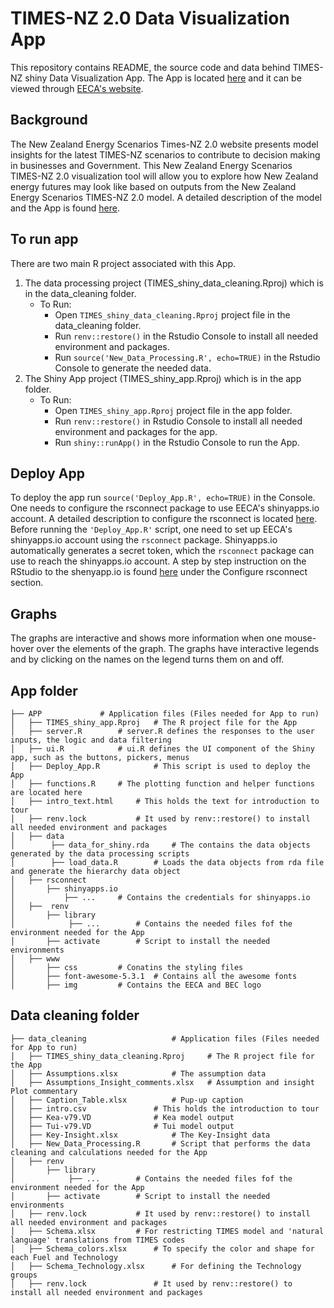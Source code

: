 # TIMES-NZ 2.0 Data Visualization App
This repository contains README, the source code and data behind TIMES-NZ shiny Data Visualization App. The App is located [here](https://eeca-nz.shinyapps.io/TIMES_V2/) and it can be viewed through [EECA's website](http://www.eeca.govt.nz/TIMES-NZ). 

## Background
The New Zealand Energy Scenarios Times-NZ 2.0 website presents model insights for the latest TIMES-NZ scenarios to contribute to decision making in businesses and Government. This New Zealand Energy Scenarios TIMES-NZ 2.0 visualization tool will allow you to explore how New Zealand energy futures may look like based on outputs from the New Zealand Energy Scenarios TIMES-NZ 2.0 model. A detailed description of the  model and the App is found [here](https://www.eeca.govt.nz/New-Zealand-Energy-Scenarios-TIMES-NZ-2.pdf).
 
## To run app
There are two main R project associated with this App. 
1. The data processing project (TIMES_shiny_data_cleaning.Rproj) which is in the data_cleaning folder. 
	- To Run:
		- Open `TIMES_shiny_data_cleaning.Rproj` project file in the data_cleaning folder.
		- Run `renv::restore()` in the Rstudio Console to install all needed environment and packages.
		- Run `source('New_Data_Processing.R', echo=TRUE)` in the Rstudio Console to generate the needed data.
2. The Shiny App project (TIMES_shiny_app.Rproj) which is in the app folder.
	- To Run:
		- Open `TIMES_shiny_app.Rproj` project file in the app folder. 
		- Run `renv::restore()` in Rstudio Console to install all needed environment and packages for the app. 
		- Run `shiny::runApp()` in the Rstudio Console to run the App.

## Deploy App
To deploy the app run `source('Deploy_App.R', echo=TRUE)` in the Console. One needs to configure the rsconnect package to use EECA's shinyapps.io account. A detailed description to configure the rsconnect is located [here](https://shiny.rstudio.com/articles/shinyapps.html). Before running the `'Deploy_App.R'` script, one need to set up EECA's shinyapps.io account  using the `rsconnect` package. Shinyapps.io automatically generates a secret token, which the `rsconnect` package can use to reach the shinyapps.io account. A step by step instruction on the RStudio to the shenyapp.io is found [here](https://shiny.rstudio.com/articles/shinyapps.html) under the Configure rsconnect section. 
		

## Graphs

The graphs are interactive and shows more information when one mouse-hover over the elements of the graph. The graphs have interactive legends and by clicking on the names on the legend turns them on and off.



## App folder

    ├── APP				# Application files (Files needed for App to run)
    │   ├── TIMES_shiny_app.Rproj 	# The R project file for the App
    │   ├── server.R		# server.R defines the responses to the user inputs, the logic and data filtering
    │   ├── ui.R 			# ui.R defines the UI component of the Shiny app, such as the buttons, pickers, menus
    │   ├── Deploy_App.R        	# This script is used to deploy the App
    │   ├── functions.R		# The plotting function and helper functions are located here
    │   ├── intro_text.html		# This holds the text for introduction to tour
    │   ├── renv.lock   		# It used by renv::restore() to install all needed environment and packages
    │   ├── data
    │	     ├── data_for_shiny.rda  	# The contains the data objects generated by the data processing scripts
    │	     ├── load_data.R		# Loads the data objects from rda file and generate the hierarchy data object 
    │   ├── rsconnect
    │		├── shinyapps.io
    │			├── ... 	# Contains the credentials for shinyapps.io 
    │   ├──  renv
    │		├── library
    │		     ├── ...		# Contains the needed files fof the environment needed for the App 
    │		├── activate		# Script to install the needed environments 
    │   ├── www                
    │		├── css			# Conatins the styling files
    │		├── font-awesome-5.3.1  # Contains all the awesome fonts  
    │		├── img			# Contains the EECA and BEC logo
    

## Data cleaning folder
    ├── data_cleaning			    	# Application files (Files needed for App to run)
    │   ├── TIMES_shiny_data_cleaning.Rproj 	# The R project file for the App
    │   ├── Assumptions.xlsx 			# The assumption data
    │   ├── Assumptions_Insight_comments.xlsx	# Assumption and insight Plot commentary
    │   ├── Caption_Table.xlsx			# Pup-up caption
    │   ├── intro.csv				# This holds the introduction to tour
    │   ├── Kea-v79.VD				# Kea model output
    │   ├── Tui-v79.VD				# Tui model output
    │   ├── Key-Insight.xlsx			# The Key-Insight data
    │   ├── New_Data_Processing.R		# Script that performs the data cleaning and calculations needed for the App
    │   ├── renv
    │		├── library
    │		     ├── ...		# Contains the needed files fof the environment needed for the App 
    │		├── activate		# Script to install the needed environments 
    │   ├── renv.lock			# It used by renv::restore() to install all needed environment and packages
    │   ├── Schema.xlsx			# For restricting TIMES model and 'natural language' translations from TIMES codes
    │   ├── Schema_colors.xlsx		# To specify the color and shape for each Fuel and Technology 
    │   ├── Schema_Technology.xlsx 		# For defining the Technology groups 
    │   ├── renv.lock   			# It used by renv::restore() to install all needed environment and packages
